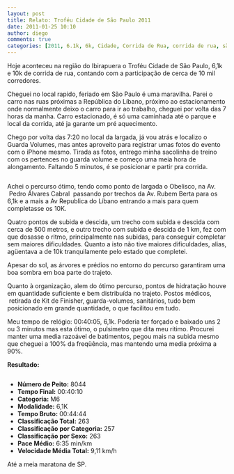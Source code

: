 ```yaml
---
layout: post
title: Relato: Troféu Cidade de São Paulo 2011
date: 2011-01-25 10:10
author: diego
comments: true
categories: [2011, 6.1k, 6k, Cidade, Corrida de Rua, corrida de rua, são paulo, trofeu]
---
```

Hoje aconteceu na região do Ibirapuera o Troféu Cidade de São Paulo, 6,1k e 10k de corrida de rua, contando com a participação de cerca de 10 mil corredores.
<div class="moldura"><a class="lightbox" href="http://www.diegoronan.com.br/diegoronan/wp-content/uploads/2011/01/img_0048.jpg"><img src="http://www.diegoronan.com.br/diegoronan/wp-content/uploads/2011/01/img_0048_small.jpg" alt="" /></a></div>
Cheguei no local rapido, feriado em São Paulo é uma maravilha. Parei o carro nas ruas próximas a República do Líbano, próximo ao estacionamento onde normalmente deixo o carro para ir ao trabalho, cheguei por volta das 7 horas da manha. Carro estacionado, é só uma caminhada até o parque e local da corrida, até ja garante um pré aquecimento.

Chego por volta das 7:20 no local da largada, já vou atrás e localizo o Guarda Volumes, mas antes aproveito para registrar umas fotos do evento com o iPhone mesmo. Tirada as fotos, entrego minha sacolinha de treino com os pertences no guarda volume e começo uma meia hora de alongamento. Faltando 5 minutos, é se posicionar e partir pra corrida.
<div class="moldura"><a class="lightbox" href="http://www.diegoronan.com.br/diegoronan/wp-content/uploads/2011/01/img_0047.jpg"><img src="http://www.diegoronan.com.br/diegoronan/wp-content/uploads/2011/01/img_0047_small.jpg" alt="" /></a></div>

Achei o percurso ótimo, tendo como ponto de largada o Obelisco, na Av.  Pedro Álvares Cabral  passando por trechos da Av. Rubem Berta para os 6,1k e a mais a Av Republica do Líbano entrando a mais para quem completasse os 10K.

Quatro pontos de subida e descida, um trecho com subida e descida com cerca de 500 metros, e outro trecho com subida e descida de 1 km, fez com que dosasse o ritmo, principalmente nas subidas, para conseguir completar sem maiores dificuldades. Quanto a isto não tive maiores dificuldades, alias, agüentava a de 10k tranquilamente pelo estado que completei.

Apesar do sol, as árvores e prédios no entorno do percurso garantiram uma boa sombra em boa parte do trajeto.

Quanto à organização, alem do ótimo percurso, pontos de hidratação houve em quantidade suficiente e bem distribuída no trajeto. Postos médicos,  retirada de Kit de Finisher, guarda-volumes, sanitários, tudo bem posicionado em grande quantidade, o que facilitou em tudo.

Meu tempo de relógio: 00:40:05, 6,1k. Poderia ter forçado e baixado uns 2 ou 3 minutos mas esta ótimo, o pulsimetro que dita meu ritimo. Procurei manter uma media razoável de batimentos, pegou mais na subida mesmo que cheguei a 100% da freqüência, mas mantendo uma media próxima a 90%.

<strong>Resultado:</strong>

<div class="moldura"><a class="lightbox cboxElement" href="http://www.diegoronan.com.br/diegoronan/wp-content/uploads/2010/12/DSC_0129_big.gif"><img src="http://www.diegoronan.com.br/diegoronan/wp-content/uploads/2010/12/DSC_0129.gif" alt="" /></a></div>
<ul>
	<li><strong>Número de Peito:</strong> 8044</li>
	<li><strong>Tempo Final:</strong> 00:40:10</li>
	<li><strong>Categoria:</strong> M6</li>
	<li><strong>Modalidade:</strong> 6,1K</li>
	<li><strong>Tempo Bruto:</strong> 00:44:44</li>
	<li><strong>Classificação Total:</strong> 263</li>
	<li><strong>Classificação por Categoria:</strong> 257</li>
	<li><strong>Classificação por Sexo:</strong> 263</li>
	<li><strong>Pace Médio:</strong> 6:35 min/km</li>
	<li><strong>Velocidade Média Total:</strong> 9,11 km/h</li>
</ul>
Até a meia maratona de SP.
